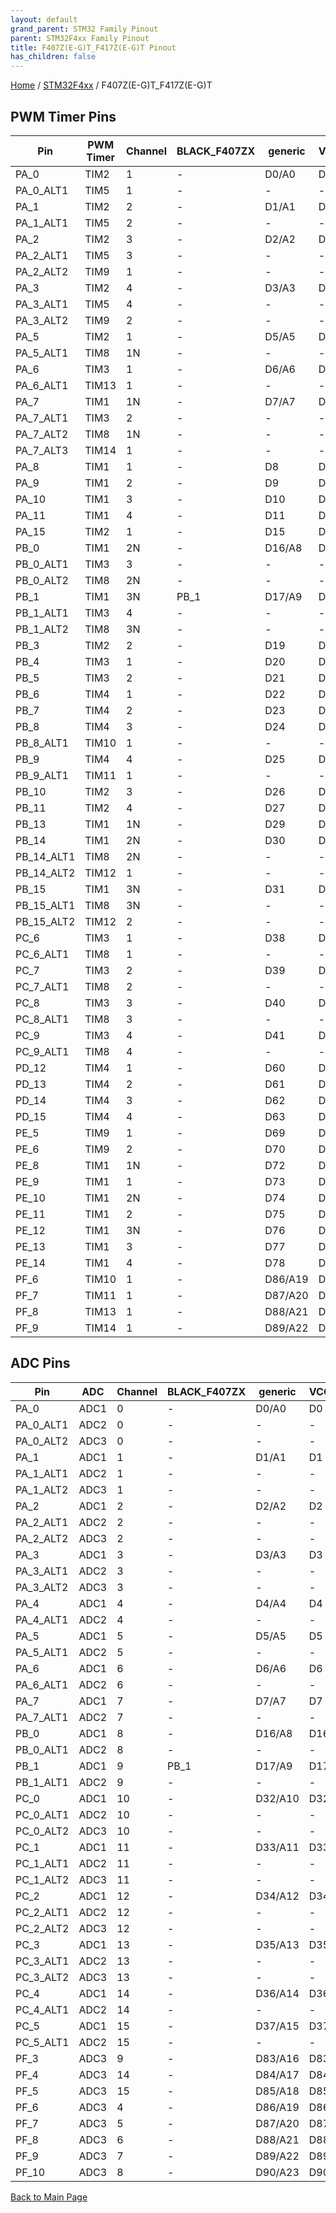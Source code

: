 ```yaml
---
layout: default
grand_parent: STM32 Family Pinout
parent: STM32F4xx Family Pinout
title: F407Z(E-G)T_F417Z(E-G)T Pinout
has_children: false
---
```


[Home](../../index) / [STM32F4xx](../index) / F407Z(E-G)T_F417Z(E-G)T

## PWM Timer Pins

| Pin | PWM Timer | Channel | BLACK_F407ZX | generic | VCCGND_F407ZG_MINI |
| --- | --- | --- | --- | --- | --- |
| PA_0 | TIM2 | 1 | - | D0/A0 | D0 |
| PA_0_ALT1 | TIM5 | 1 | - | - | - |
| PA_1 | TIM2 | 2 | - | D1/A1 | D1 |
| PA_1_ALT1 | TIM5 | 2 | - | - | - |
| PA_2 | TIM2 | 3 | - | D2/A2 | D2 |
| PA_2_ALT1 | TIM5 | 3 | - | - | - |
| PA_2_ALT2 | TIM9 | 1 | - | - | - |
| PA_3 | TIM2 | 4 | - | D3/A3 | D3 |
| PA_3_ALT1 | TIM5 | 4 | - | - | - |
| PA_3_ALT2 | TIM9 | 2 | - | - | - |
| PA_5 | TIM2 | 1 | - | D5/A5 | D5 |
| PA_5_ALT1 | TIM8 | 1N | - | - | - |
| PA_6 | TIM3 | 1 | - | D6/A6 | D6 |
| PA_6_ALT1 | TIM13 | 1 | - | - | - |
| PA_7 | TIM1 | 1N | - | D7/A7 | D7 |
| PA_7_ALT1 | TIM3 | 2 | - | - | - |
| PA_7_ALT2 | TIM8 | 1N | - | - | - |
| PA_7_ALT3 | TIM14 | 1 | - | - | - |
| PA_8 | TIM1 | 1 | - | D8 | D8 |
| PA_9 | TIM1 | 2 | - | D9 | D9 |
| PA_10 | TIM1 | 3 | - | D10 | D10 |
| PA_11 | TIM1 | 4 | - | D11 | D11 |
| PA_15 | TIM2 | 1 | - | D15 | D15 |
| PB_0 | TIM1 | 2N | - | D16/A8 | D16 |
| PB_0_ALT1 | TIM3 | 3 | - | - | - |
| PB_0_ALT2 | TIM8 | 2N | - | - | - |
| PB_1 | TIM1 | 3N | PB_1 | D17/A9 | D17 |
| PB_1_ALT1 | TIM3 | 4 | - | - | - |
| PB_1_ALT2 | TIM8 | 3N | - | - | - |
| PB_3 | TIM2 | 2 | - | D19 | D19 |
| PB_4 | TIM3 | 1 | - | D20 | D20 |
| PB_5 | TIM3 | 2 | - | D21 | D21 |
| PB_6 | TIM4 | 1 | - | D22 | D22 |
| PB_7 | TIM4 | 2 | - | D23 | D23 |
| PB_8 | TIM4 | 3 | - | D24 | D24 |
| PB_8_ALT1 | TIM10 | 1 | - | - | - |
| PB_9 | TIM4 | 4 | - | D25 | D25 |
| PB_9_ALT1 | TIM11 | 1 | - | - | - |
| PB_10 | TIM2 | 3 | - | D26 | D26 |
| PB_11 | TIM2 | 4 | - | D27 | D27 |
| PB_13 | TIM1 | 1N | - | D29 | D29 |
| PB_14 | TIM1 | 2N | - | D30 | D30 |
| PB_14_ALT1 | TIM8 | 2N | - | - | - |
| PB_14_ALT2 | TIM12 | 1 | - | - | - |
| PB_15 | TIM1 | 3N | - | D31 | D31 |
| PB_15_ALT1 | TIM8 | 3N | - | - | - |
| PB_15_ALT2 | TIM12 | 2 | - | - | - |
| PC_6 | TIM3 | 1 | - | D38 | D38 |
| PC_6_ALT1 | TIM8 | 1 | - | - | - |
| PC_7 | TIM3 | 2 | - | D39 | D39 |
| PC_7_ALT1 | TIM8 | 2 | - | - | - |
| PC_8 | TIM3 | 3 | - | D40 | D40 |
| PC_8_ALT1 | TIM8 | 3 | - | - | - |
| PC_9 | TIM3 | 4 | - | D41 | D41 |
| PC_9_ALT1 | TIM8 | 4 | - | - | - |
| PD_12 | TIM4 | 1 | - | D60 | D60 |
| PD_13 | TIM4 | 2 | - | D61 | D61 |
| PD_14 | TIM4 | 3 | - | D62 | D62 |
| PD_15 | TIM4 | 4 | - | D63 | D63 |
| PE_5 | TIM9 | 1 | - | D69 | D69 |
| PE_6 | TIM9 | 2 | - | D70 | D70 |
| PE_8 | TIM1 | 1N | - | D72 | D72 |
| PE_9 | TIM1 | 1 | - | D73 | D73 |
| PE_10 | TIM1 | 2N | - | D74 | D74 |
| PE_11 | TIM1 | 2 | - | D75 | D75 |
| PE_12 | TIM1 | 3N | - | D76 | D76 |
| PE_13 | TIM1 | 3 | - | D77 | D77 |
| PE_14 | TIM1 | 4 | - | D78 | D78 |
| PF_6 | TIM10 | 1 | - | D86/A19 | D86 |
| PF_7 | TIM11 | 1 | - | D87/A20 | D87 |
| PF_8 | TIM13 | 1 | - | D88/A21 | D88 |
| PF_9 | TIM14 | 1 | - | D89/A22 | D89 |


## ADC Pins

| Pin | ADC | Channel | BLACK_F407ZX | generic | VCCGND_F407ZG_MINI |
| --- | --- | --- | --- | --- | --- |
| PA_0 | ADC1 | 0 | - | D0/A0 | D0 |
| PA_0_ALT1 | ADC2 | 0 | - | - | - |
| PA_0_ALT2 | ADC3 | 0 | - | - | - |
| PA_1 | ADC1 | 1 | - | D1/A1 | D1 |
| PA_1_ALT1 | ADC2 | 1 | - | - | - |
| PA_1_ALT2 | ADC3 | 1 | - | - | - |
| PA_2 | ADC1 | 2 | - | D2/A2 | D2 |
| PA_2_ALT1 | ADC2 | 2 | - | - | - |
| PA_2_ALT2 | ADC3 | 2 | - | - | - |
| PA_3 | ADC1 | 3 | - | D3/A3 | D3 |
| PA_3_ALT1 | ADC2 | 3 | - | - | - |
| PA_3_ALT2 | ADC3 | 3 | - | - | - |
| PA_4 | ADC1 | 4 | - | D4/A4 | D4 |
| PA_4_ALT1 | ADC2 | 4 | - | - | - |
| PA_5 | ADC1 | 5 | - | D5/A5 | D5 |
| PA_5_ALT1 | ADC2 | 5 | - | - | - |
| PA_6 | ADC1 | 6 | - | D6/A6 | D6 |
| PA_6_ALT1 | ADC2 | 6 | - | - | - |
| PA_7 | ADC1 | 7 | - | D7/A7 | D7 |
| PA_7_ALT1 | ADC2 | 7 | - | - | - |
| PB_0 | ADC1 | 8 | - | D16/A8 | D16 |
| PB_0_ALT1 | ADC2 | 8 | - | - | - |
| PB_1 | ADC1 | 9 | PB_1 | D17/A9 | D17 |
| PB_1_ALT1 | ADC2 | 9 | - | - | - |
| PC_0 | ADC1 | 10 | - | D32/A10 | D32 |
| PC_0_ALT1 | ADC2 | 10 | - | - | - |
| PC_0_ALT2 | ADC3 | 10 | - | - | - |
| PC_1 | ADC1 | 11 | - | D33/A11 | D33 |
| PC_1_ALT1 | ADC2 | 11 | - | - | - |
| PC_1_ALT2 | ADC3 | 11 | - | - | - |
| PC_2 | ADC1 | 12 | - | D34/A12 | D34 |
| PC_2_ALT1 | ADC2 | 12 | - | - | - |
| PC_2_ALT2 | ADC3 | 12 | - | - | - |
| PC_3 | ADC1 | 13 | - | D35/A13 | D35 |
| PC_3_ALT1 | ADC2 | 13 | - | - | - |
| PC_3_ALT2 | ADC3 | 13 | - | - | - |
| PC_4 | ADC1 | 14 | - | D36/A14 | D36 |
| PC_4_ALT1 | ADC2 | 14 | - | - | - |
| PC_5 | ADC1 | 15 | - | D37/A15 | D37 |
| PC_5_ALT1 | ADC2 | 15 | - | - | - |
| PF_3 | ADC3 | 9 | - | D83/A16 | D83 |
| PF_4 | ADC3 | 14 | - | D84/A17 | D84 |
| PF_5 | ADC3 | 15 | - | D85/A18 | D85 |
| PF_6 | ADC3 | 4 | - | D86/A19 | D86 |
| PF_7 | ADC3 | 5 | - | D87/A20 | D87 |
| PF_8 | ADC3 | 6 | - | D88/A21 | D88 |
| PF_9 | ADC3 | 7 | - | D89/A22 | D89 |
| PF_10 | ADC3 | 8 | - | D90/A23 | D90 |


[Back to Main Page](../../index)